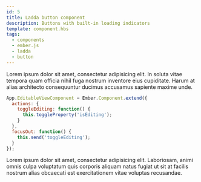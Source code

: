 ```yaml
---
id: 5
title: Ladda button component
description: Buttons with built-in loading indicators
template: component.hbs
tags:
  - components
  - ember.js
  - ladda
  - button
---
```


Lorem ipsum dolor sit amet, consectetur adipisicing elit. In soluta vitae tempora quam officia nihil fuga nostrum inventore eius cupiditate. Harum at alias architecto consequuntur ducimus accusamus sapiente maxime unde.

```javascript
App.EditableViewComponent = Ember.Component.extend({
  actions: {
    toggleEditing: function() {
      this.toggleProperty('isEditing');
    }
  },
  focusOut: function() {
    this.send('toggleEditing');
  }
});
```

Lorem ipsum dolor sit amet, consectetur adipisicing elit. Laboriosam, animi omnis culpa voluptatum quis corporis aliquam natus fugiat ut sit at facilis nostrum alias obcaecati est exercitationem vitae voluptas recusandae.
